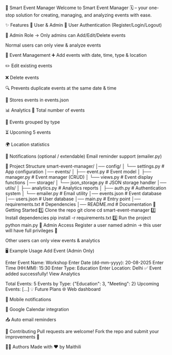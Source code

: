🎉 Smart Event Manager
Welcome to Smart Event Manager 🗓️ – your one-stop solution for creating, managing, and analyzing events with ease.

✨ Features
👤 User & Admin
🔐 User Authentication (Register/Login/Logout)

👑 Admin Role → Only admins can Add/Edit/Delete events

Normal users can only view & analyze events

📅 Event Management
➕ Add events with date, time, type & location

✏️ Edit existing events

❌ Delete events

🔍 Prevents duplicate events at the same date & time

💾 Stores events in events.json

📊 Analytics
📌 Total number of events

📂 Events grouped by type

⏳ Upcoming 5 events

🌍 Location statistics

📧 Notifications (optional / extendable)
Email reminder support (emailer.py)

📂 Project Structure
smart-event-manager/
│── config/
│   └── settings.py          # App configuration
│── events/
│   ├── event.py             # Event model
│   ├── manager.py           # Event manager (CRUD)
│   └── views.py             # Event display functions
│── storage/
│   └── json_storage.py      # JSON storage handler
│── utils/
│   ├── analytics.py         # Analytics reports
│   ├── auth.py              # Authentication system
│   └── emailer.py           # Email utility
│── events.json              # Event database
│── users.json               # User database
│── main.py                  # Entry point
│── requirements.txt         # Dependencies
│── README.md                # Documentation
🚀 Getting Started
1️⃣ Clone the repo
git clone <repo-link>
cd smart-event-manager
2️⃣ Install dependencies
pip install -r requirements.txt
3️⃣ Run the project
python main.py
🔑 Admin Access
Register a user named admin → this user will have full privileges 👑

Other users can only view events & analytics

🖥️ Example Usage
Add Event (Admin Only)

Enter Event Name: Workshop
Enter Date (dd-mm-yyyy): 20-08-2025
Enter Time (HH:MM): 15:30
Enter Type: Education
Enter Location: Delhi
✅ Event added successfully!
View Analytics

Total Events: 5
Events by Type: {"Education": 3, "Meeting": 2}
Upcoming Events: [...]
💡 Future Plans
🌐 Web dashboard

📱 Mobile notifications

📆 Google Calendar integration

📤 Auto email reminders

🤝 Contributing
Pull requests are welcome! Fork the repo and submit your improvements 🚀

👨‍💻 Authors
Made with ❤️ by Maithili